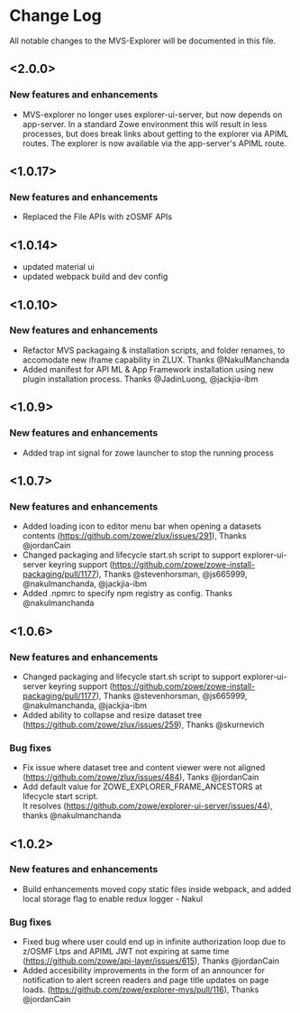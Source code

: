 # Change Log
All notable changes to the MVS-Explorer will be documented in this file.


## <2.0.0>

### New features and enhancements
- MVS-explorer no longer uses explorer-ui-server, but now depends on app-server. In a standard Zowe environment this will result in less processes, but does break links about getting to the explorer via APIML routes. The explorer is now available via the app-server's APIML route.

## <1.0.17>

### New features and enhancements
- Replaced the File APIs with zOSMF APIs

## <1.0.14>
- updated material ui
- updated webpack build and dev config

## <1.0.10>

### New features and enhancements
- Refactor MVS packagaing & installation scripts, and folder renames, to accomodate new iframe capability in ZLUX. Thanks @NakulManchanda
- Added manifest for API ML & App Framework installation using new plugin installation process. Thanks @JadinLuong, @jackjia-ibm

## <1.0.9>

### New features and enhancements

- Added trap int signal for zowe launcher to stop the running process

## <1.0.7>

### New features and enhancements

- Added loading icon to editor menu bar when opening a datasets contents (https://github.com/zowe/zlux/issues/291), Thanks @jordanCain
- Changed packaging and lifecycle start.sh script to support explorer-ui-server keyring support (https://github.com/zowe/zowe-install-packaging/pull/1177), Thanks @stevenhorsman, @js665999, @nakulmanchanda, @jackjia-ibm
- Added .npmrc to specify npm registry as config. Thanks @nakulmanchanda 

## <1.0.6>

### New features and enhancements

- Changed packaging and lifecycle start.sh script to support explorer-ui-server keyring support (https://github.com/zowe/zowe-install-packaging/pull/1177), Thanks @stevenhorsman, @js665999, @nakulmanchanda, @jackjia-ibm
- Added ability to collapse and resize dataset tree (https://github.com/zowe/zlux/issues/259), Thanks @skurnevich

### Bug fixes

- Fix issue where dataset tree and content viewer were not aligned (https://github.com/zowe/zlux/issues/484), Tanks @jordanCain
- Add default value for ZOWE_EXPLORER_FRAME_ANCESTORS at lifecycle start script.           
  It resolves (https://github.com/zowe/explorer-ui-server/issues/44), thanks @nakulmanchanda

## <1.0.2>

### New features and enhancements
<!--- - Format: Added support for <xx>. (Issue/PR number) [Doc link if any] [Thanks @contributor] --->
- Build enhancements moved copy static files inside webpack, and added local storage flag to enable redux logger - Nakul

### Bug fixes
<!--- - Format: Fixed <xx>. (Issue/PR number) [Doc link if any] [Thanks @contributor] --->
- Fixed bug where user could end up in infinite authorization loop due to z/OSMF Ltps and APIML JWT not expiring at same time (https://github.com/zowe/api-layer/issues/615), Thanks @jordanCain
- Added accesibility improvements in the form of an announcer for notification to alert screen readers and
page title updates on page loads. (https://github.com/zowe/explorer-mvs/pull/116), Thanks @jordanCain
